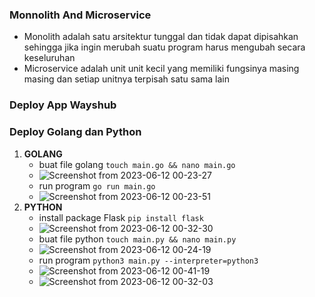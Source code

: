 ### Monnolith And Microservice
   - Monolith adalah satu arsitektur tunggal dan tidak dapat dipisahkan sehingga jika ingin merubah suatu program harus mengubah secara keseluruhan
   - Microservice adalah unit unit kecil yang memiliki fungsinya masing masing dan setiap unitnya terpisah satu sama lain
    
### Deploy App Wayshub
### Deploy Golang dan Python
1. **GOLANG**
    - buat file golang ```touch main.go && nano main.go```
    - ![Screenshot from 2023-06-12 00-23-27](https://github.com/galantixa/devops17-dumbways-galantixa/assets/92994294/fc4973e8-1918-4936-9f24-8ecfa17fb747)
    - run program ```go run main.go```
    - ![Screenshot from 2023-06-12 00-23-51](https://github.com/galantixa/devops17-dumbways-galantixa/assets/92994294/b4d73b53-81c6-4047-a0c3-92d08b2d3899)
2. **PYTHON**
    - install package Flask ```pip install flask```
    - ![Screenshot from 2023-06-12 00-32-30](https://github.com/galantixa/devops17-dumbways-galantixa/assets/92994294/bbdd078b-94c6-4c70-bb2a-a6213b8bf77b)
    - buat file python ```touch main.py && nano main.py```
    - ![Screenshot from 2023-06-12 00-24-19](https://github.com/galantixa/devops17-dumbways-galantixa/assets/92994294/8f06c70e-2a6c-4d25-ab7c-fa8766b680c0)
    - run program ```python3 main.py --interpreter=python3```
    - ![Screenshot from 2023-06-12 00-41-19](https://github.com/galantixa/devops17-dumbways-galantixa/assets/92994294/5b4bd358-ddb3-4110-80be-e457db633fad)
    - ![Screenshot from 2023-06-12 00-32-03](https://github.com/galantixa/devops17-dumbways-galantixa/assets/92994294/48a7dbc6-1764-424b-82cc-a400f0d11662)



